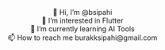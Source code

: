<center>👋 Hi, I’m @bsipahi<br>
👀 I’m interested in Flutter<br>
🌱 I’m currently learning AI Tools<br>
📫 How to reach me burakksipahi@gmail.com</center>
